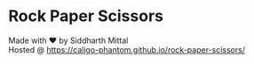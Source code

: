 # Rock Paper Scissors
Made with :heart: by Siddharth Mittal <br>
Hosted @ https://caligo-phantom.github.io/rock-paper-scissors/
